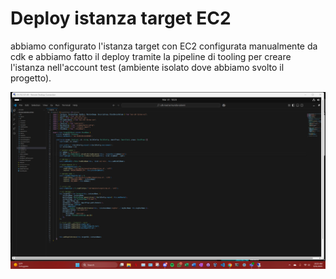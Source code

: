# Deploy istanza target EC2 

abbiamo configurato l'istanza target con EC2 configurata manualmente da cdk e abbiamo fatto il deploy tramite la pipeline di tooling per creare l'istanza nell'account test (ambiente isolato dove abbiamo svolto il progetto).

<img src="./immagini/cdk.png" alt="Logo" width="700"/>
